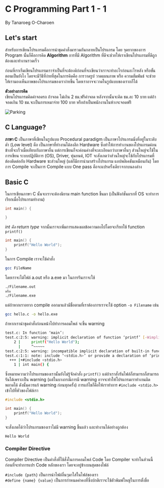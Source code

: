 # C Programming Part 1 - 1

By Tanaroeg  O-Charoen

## Let's start

สำหรับการเขียนโปรแกรมคือการนำชุดคำสั่งมารวมกันกลายเป็นโปรแกรม โดย จุดยากของการ Program นั้นก็คือการคิด **Algorithm** การที่มี Algorithm ที่ดีจะช่วยให้เราเขียนโปรแกรมที่ดีถูกต้องและทำงานรวดเร็ว  

ก่อนที่เราเริ่มเขียนโปรแกรมเราจำเป็นที่จะต้องคิก่อนที่จะเขียนว่าเราจะทำอะไรก่อนอะไรหลัง หรือขั้นตอนเป็นยังไง โดยจะมีวิธีที่ง่ายที่สุดในการคิดคือ การวาดรูป วาดแผนภาพ หรือ ความสัมพันธ์ จะช่วยให้เรามองเห็นภาพของโปรแกรมของเราง่ายขึ้น โดยเราอาจจะวาดในรูปแบบของเรากก็ได้  

**ตัวอย่างการคิด**  
เขียนโปรแกรมคิดค่าจอดรถ ถ้าจอด ไม่เกิน 2 ชม.ฟรีค่าจอด หลังจากนั้นจะคิด ชม.ละ 10 บาท แต่ถ้าจอดเกิน 10 ชม.จะเป็นการเหมาจ่าย 100 บาท หรือถ้าเป็นพนักงานในห้างจะจอดฟรี

![Parking](https://iamgraph.tk/img-md/C-Learning/Ex1-1-DrawParking.png)

## C Language?

**ภาษา C** เป็นภาษาที่เขียนในรูปแบบ Procedural paradigm เป็นภาษาโปรแกรมมิ่งที่อยู่ในระดับต่ำ (Low level) คือ เป็นภาษาที่ทำงานได้ลงลึก Hardware ซึ่งทำให้การทำงานของโปรแกรมค่อนข้างที่จะเร็วเมื่อเทียบกับภาษาอื่น แต่การเขียนก็จะค่อนค่างที่จะละเอียดกว่าภาษาอื่นๆ ส่วนใหญ่จะใช้ในการเขียน ระบบปฎิบัติการ (OS), Driver, หุ่นยนต์, IOT จะสังเกตว่าส่วนใหญ่จะใช้กับโปรแกรมที่ต้องติดต่อกับ Hardware ซะส่วนใหญ่ (แต่ก็มีการนำมาสร้างโปรแกรม แอปพลิเคชันเหมือนกัน) โดยการ Compile จะเป็นการ Compile แบบ One pass คือจะแปรครั้งเดียวจากบนลงล่าง

## Basic C

ในการเขียนภาษา C นั้นจะเราจะต้องนิยาม main function ขึ้นมา (เป็นฟังก์ชั่นแรกที่ OS จะทำการเรียกเมื่อโปรแกรมทำงาน)

```c
int main() {

}
```

*int คือ return type*
จากนั้นเราจะเพิ่มการแสดงผลข้อความลงไปโดยจะเรียกใช้ function ```printf()```

```c
int main() {
    printf("Hello World");
}
```

ในการ Compile เราจะใช้คำสั่ง

```bash
gcc FileName
```

โดยเราจะได้ไฟล์ a.out หรือ a.exe มา ในการรันเราจะใช้

```bash
./Filename.out
หรือ
./Filename.exe
```

แต่ถ้าหากเราอยาก compile ออกมาแล้วมีชื่อตามที่เราต้องการเราจะใช้ option ```-o Filename``` เช่น

```bash
gcc hello.c -o hello.exe
```

ถ้าหากเรานำชุดคำสั่งก่อนหน้าไปทำการคอมไพล์ จะขึ้น warning

```bash
test.c: In function ‘main’:
test.c:2:5: warning: implicit declaration of function ‘printf’ [-Wimplicit-function-declaration]
    2 |     printf("Hello World");
      |     ^~~~~~
test.c:2:5: warning: incompatible implicit declaration of built-in function ‘printf’
test.c:1:1: note: include ‘<stdio.h>’ or provide a declaration of ‘printf’
  +++ |+#include <stdio.h>
    1 | int main() {
```

ซึ่งหมายความว่าโปรแกรมของเรานั้นยังไม่รู้จักคำสั่ง ```printf()``` แต่ถ้าเราสั่งรันไฟล์ก็สามารถก็สามารถรันได้เพราะเป็น warning (แต่ในบางกรณีการมี warning อาจจะทำให้โปรแกรมเราทำงานผิดพลาดได้ ดังนั้นควรแก้ warning ก่อนทุกครั้ง) การแก้ไขก็คือให้เราทำการ ```#include <stdio.h>``` เข้าไปที่หัวของไฟล์เรา

```c
#include <stdio.h>

int main() {
    printf("Hello World");
}
```

จะสั่งเกตได้ว่าโปรแกรมของเราไม่มี warning ขึ้นแล้ว และทำงานได้อย่างถูกต้อง

```txt
Hello World
```

### Compiler Directive

Compiler Directive เป็นคำสั่งที่ใช้สั่งในการคอมไพล์ Code โดย Compiler จะทำในส่วนนี้ก่อนที่จะทำการแปร Code หลักของเรา โดยจะอยู่ข้างบนสุดของไฟล์

`#include {path}` เป็นการนำไฟล์อื่นๆมาใส่ในไฟล์ของเรา  
`#define {name} {value}` เป็นการกำหนดค่าคงที่ซึ่งปกติเราจะใช้ตัวพิมพ์ใหญ่ในการตั้งชื่อ  
